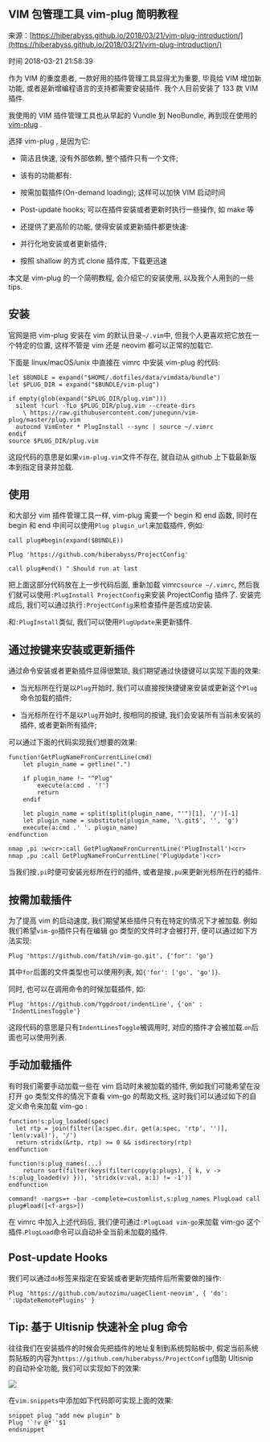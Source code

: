 ## VIM 包管理工具 vim-plug 简明教程

来源：[https://hiberabyss.github.io/2018/03/21/vim-plug-introduction/](https://hiberabyss.github.io/2018/03/21/vim-plug-introduction/)

时间 2018-03-21 21:58:39

 

作为 VIM 的重度患者, 一款好用的插件管理工具显得尤为重要, 毕竟给 VIM 增加新功能, 或者是新增编程语言的支持都需要安装插件. 我个人目前安装了 133 款 VIM 插件.
 

我使用的 VIM 插件管理工具也从早起的 Vundle 到 NeoBundle, 再到现在使用的 [vim-plug][1] .
 

选择 vim-plug , 是因为它:
 


* 简洁且快速, 没有外部依赖, 整个插件只有一个文件; 

* 该有的功能都有: 
 


* 按需加载插件(On-demand loading); 这样可以加快 VIM 启动时间 

* Post-update hooks; 可以在插件安装或者更新时执行一些操作, 如 make 等 
   

 

* 还提供了更高阶的功能, 使得安装或更新插件都更快速: 
 


* 并行化地安装或者更新插件; 

* 按照 shallow 的方式 clone 插件库, 下载更迅速 
   

 
 


本文是 vim-plug 的一个简明教程, 会介绍它的安装使用, 以及我个人用到的一些 tips.
 
## 安装 
 

官网是把 vim-plug 安装在 vim 的默认目录`~/.vim`中, 但我个人更喜欢把它放在一个特定的位置, 这样不管是 vim 还是 neovim 都可以正常的加载它.
 

下面是 linux/macOS/unix 中直接在 vimrc 中安装 vim-plug 的代码:
 
```
let $BUNDLE = expand("$HOME/.dotfiles/data/vimdata/bundle")
let $PLUG_DIR = expand("$BUNDLE/vim-plug")

if empty(glob(expand("$PLUG_DIR/plug.vim")))
  silent !curl -fLo $PLUG_DIR/plug.vim --create-dirs
    \ https://raw.githubusercontent.com/junegunn/vim-plug/master/plug.vim
  autocmd VimEnter * PlugInstall --sync | source ~/.vimrc
endif
source $PLUG_DIR/plug.vim

```
 

这段代码的意思是如果`vim-plug.vim`文件不存在, 就自动从 github 上下载最新版本到指定目录并加载.
 
## 使用 
 

和大部分 vim 插件管理工具一样, vim-plug 需要一个 begin 和 end 函数, 同时在 begin 和 end 中间可以使用`Plug plugin_url`来加载插件, 例如:
 
```
call plug#begin(expand($BUNDLE))

Plug 'https://github.com/hiberabyss/ProjectConfig'

call plug#end() " Should run at last

```
 

把上面这部分代码放在上一步代码后面, 重新加载 vimrc`source ~/.vimrc`, 然后我们就可以使用`:PlugInstall ProjectConfig`来安装 ProjectConfig 插件了. 安装完成后, 我们可以通过执行`:ProjectConfig`来检查插件是否成功安装.
 

和`:PlugInstall`类似, 我们可以使用`PlugUpdate`来更新插件.
 
## 通过按键来安装或更新插件 
 

通过命令安装或者更新插件显得很繁琐, 我们期望通过快捷键可以实现下面的效果:
 


* 当光标所在行是以`Plug`开始时, 我们可以直接按快捷键来安装或更新这个`Plug`命令加载的插件;  

* 当光标所在行不是以`Plug`开始时, 按相同的按键, 我们会安装所有当前未安装的插件, 或者更新所有插件;  
 


可以通过下面的代码实现我们想要的效果:
 
```
function!GetPlugNameFronCurrentLine(cmd)
    let plugin_name = getline(".")

    if plugin_name !~ "^Plug"
        execute(a:cmd . '!')
        return
    endif

	let plugin_name = split(split(plugin_name, "'")[1], '/')[-1]
	let plugin_name = substitute(plugin_name, '\.git$', '', 'g')
	execute(a:cmd .' '. plugin_name)
endfunction

nmap ,pi :w<cr>:call GetPlugNameFronCurrentLine('PlugInstall')<cr>
nmap ,pu :call GetPlugNameFronCurrentLine('PlugUpdate')<cr>

```
 

当我们按`,pi`时便可安装光标所在行的插件, 或者是按`,pu`来更新光标所在行的插件.
 
## 按需加载插件 
 

为了提高 vim 的启动速度, 我们期望某些插件只有在特定的情况下才被加载. 例如我们希望`vim-go`插件只有在编辑 go 类型的文件时才会被打开, 便可以通过如下方法实现:
 
```
Plug 'https://github.com/fatih/vim-go.git', {'for': 'go'}

```
 

其中`for`后面的文件类型也可以使用列表, 如`{'for': ['go', 'go']}`.
 

同时, 也可以在调用命令的时候加载插件, 如:
 
```
Plug 'https://github.com/Yggdroot/indentLine', {'on' : 'IndentLinesToggle'}

```
 

这段代码的意思是只有`IndentLinesToggle`被调用时, 对应的插件才会被加载.`on`后面也可以使用列表.
 
## 手动加载插件 
 

有时我们需要手动加载一些在 vim 启动时未被加载的插件, 例如我们可能希望在没打开 go 类型文件的情况下查看 vim-go 的帮助文档, 这时我们可以通过如下的自定义命令来加载 vim-go :
 
```
function!s:plug_loaded(spec)
  let rtp = join(filter([a:spec.dir, get(a:spec, 'rtp', '')], 'len(v:val)'), '/')
  return stridx(&rtp, rtp) >= 0 && isdirectory(rtp)
endfunction

function!s:plug_names(...)
    return sort(filter(keys(filter(copy(g:plugs), { k, v -> !s:plug_loaded(v) })), 'stridx(v:val, a:1) != -1'))
endfunction

command! -nargs=+ -bar -complete=customlist,s:plug_names PlugLoad call plug#load([<f-args>])

```
 

在 vimrc 中加入上述代码后, 我们便可通过`:PlugLoad vim-go`来加载 vim-go 这个插件.`PlugLoad`命令可以自动补全当前未加载的插件.
 
## Post-update Hooks 
 

我们可以通过`do`标签来指定在安装或者更新完插件后所需要做的操作:
 
```
Plug 'https://github.com/autozimu/uageClient-neovim', { 'do': ':UpdateRemotePlugins' }

```
 
## Tip: 基于 Ultisnip 快速补全 plug 命令 
 

往往我们在安装插件的时候会先把插件的地址复制到系统剪贴板中, 假定当前系统剪贴板的内容为`https://github.com/hiberabyss/ProjectConfig`借助 Ultisnip 的自动补全功能, 我们可以实现如下的效果:
 

![][0]
 

在`vim.snippets`中添加如下代码即可实现上面的效果:
 
```
snippet plug "add new plugin" b
Plug '`!v @*`'$1
endsnippet

```
 


[1]: https://github.com/junegunn/vim-plug
[0]: ./img/3yYBbe7.gif